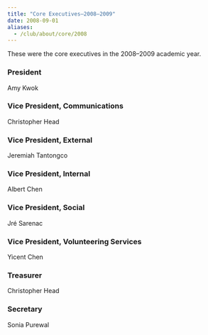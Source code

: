 ```yaml
---
title: "Core Executives—2008–2009"
date: 2008-09-01
aliases:
  - /club/about/core/2008
---
```


These were the core executives in the 2008–2009 academic year.

### President

Amy Kwok

### Vice President, Communications

Christopher Head

### Vice President, External

Jeremiah Tantongco

### Vice President, Internal

Albert Chen

### Vice President, Social

Jré Sarenac

### Vice President, Volunteering Services

Yicent Chen

### Treasurer

Christopher Head

### Secretary

Sonia Purewal
